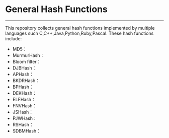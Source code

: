 # General Hash Functions

---
This repository collects general hash functions implemented by multiple languages such C,C++,Java,Python,Ruby,Pascal. These hash functions include:

 - MD5：
 - MurmurHash：
 - Bloom filter：
 - DJBHash：
 - APHash：
 - BKDRHash：
 - BPHash：
 - DEKHash：
 - ELFHash：
 - FNVHash：
 - JSHash：
 - PJWHash：
 - RSHash：
 - SDBMHash：

